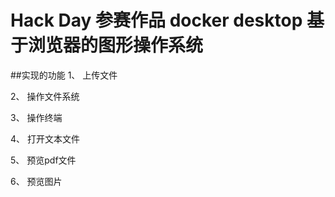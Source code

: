 # Hack Day 参赛作品 docker desktop 基于浏览器的图形操作系统

##实现的功能
1、 上传文件

2、 操作文件系统

3、 操作终端

4、 打开文本文件

5、 预览pdf文件

6、 预览图片





